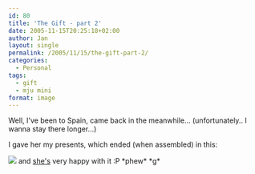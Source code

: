 ```yaml
---
id: 80
title: 'The Gift - part 2'
date: 2005-11-15T20:25:18+02:00
author: Jan
layout: single
permalink: /2005/11/15/the-gift-part-2/
categories:
  - Personal
tags:
  - gift
  - mju mini
format: image
---
```

Well, I've been to Spain, came back in the meanwhile... (unfortunately.. I wanna stay there longer...)

I gave her my presents, which ended (when assembled) in this:

<img SRC="/assets/images/2005/11/mju_mini_diana.jpg" /> and [she's](http://sade.sadevil.org/blog/?p=18) very happy with it :P \*phew\* \*g\*